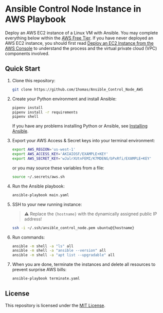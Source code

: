 # Ansible Control Node Instance in AWS Playbook

Deploy an AWS EC2 instance of a Linux VM with Ansible.  You may complete everything below within the [AWS Free Tier](https://aws.amazon.com/free).  If you have never deployed an AWS EC2 instance, you should first read [Deploy an EC2 Instance from the AWS Console](https://github.com/1homas/Ansible_AWS_EC2_Instance/blob/main/Deploy_EC2_Instance_from_AWS_Console.md) to understand the process and the virtual private cloud (VPC) components involved.


## Quick Start

1. Clone this repository:  

    ```bash
    git clone https://github.com/1homas/Ansible_Control_Node_AWS
    ```

1. Create your Python environment and install Ansible:  

    ```bash
    pipenv install
    pipenv install -r requirements
    pipenv shell
    ```

    If you have any problems installing Python or Ansible, see [Installing Ansible](https://docs.ansible.com/ansible/latest/installation_guide/intro_installation.html).

1. Export your AWS Access & Secret keys into your terminal environment:  

    ```bash
    export AWS_REGION='us-west-1'
    export AWS_ACCESS_KEY='AKIAIOSF/EXAMPLE+KEY'
    export AWS_SECRET_KEY='wJalrXUtnFEMI/K7MDENG/bPxRfi/EXAMPLE+KEY'
    ```

    or you may source these variables from a file:

    ```bash
    source ~/.secrets/aws.sh
    ```

1. Run the Ansible playbook:  

    ```bash
    ansible-playbook main.yaml
    ```

1. SSH to your new running instance:  

    > ⚠ Replace the `{hostname}` with the dynamically assigned public IP address!

    ```bash
    ssh -i ~/.ssh/ansible_control_node.pem ubuntu@{hostname}
    ```

1. Run commands:

    ```bash
    ansible -m shell -a "ls" all
    ansible -m shell -a "ansible --version" all
    ansible -m shell -a "apt list --upgradable" all
    ```

1. When you are done, terminate the instances and delete all resources to prevent surprise AWS bills:

    ```bash
    ansible-playbook terminate.yaml
    ```




## License

This repository is licensed under the [MIT License](https://choosealicense.com/licenses/mit/).




